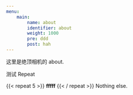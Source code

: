 ```yaml
---
menu:
    main:
        name: about
        identifier: about
        weight: 1000
        pre: ddd
        post: hah
---
```

这里是绝顶相机的 about.

测试 Repeat

{{< repeat 5 >}}
**fffff**
{{< / repeat >}}
Nothing else.